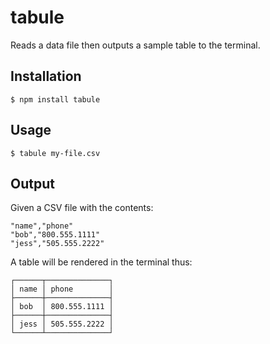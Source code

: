 # tabule

Reads a data file then outputs a sample table to the terminal.

## Installation

```shell
$ npm install tabule
```

## Usage

```shell
$ tabule my-file.csv
```

## Output

Given a CSV file with the contents:
```
"name","phone"
"bob","800.555.1111"
"jess","505.555.2222"
```

A table will be rendered in the terminal thus:
```
┌──────┬──────────────┐
│ name │ phone        │
├──────┼──────────────┤
│ bob  │ 800.555.1111 │
├──────┼──────────────┤
│ jess │ 505.555.2222 │
└──────┴──────────────┘
```
